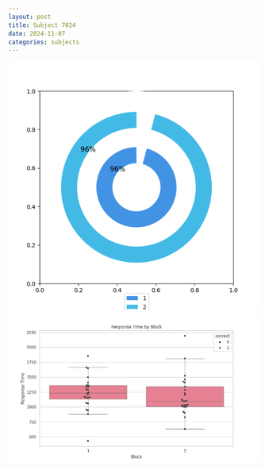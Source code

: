 ```yaml
---
layout: post
title: Subject 7024
date: 2024-11-07
categories: subjects
---
```


![](data/7024/run-2/7024__acc_test.png)
![](data/7024/run-2/7024_rt.png)
